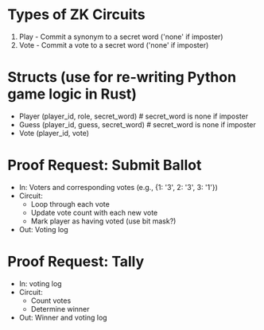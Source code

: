 # Types of ZK Circuits
1. Play - Commit a synonym to a secret word ('none' if imposter)
2. Vote - Commit a vote to a secret word ('none' if imposter)

# Structs (use for re-writing Python game logic in Rust)
- Player (player_id, role, secret_word) # secret_word is none if imposter
- Guess (player_id, guess, secret_word) # secret_word is none if imposter
- Vote (player_id, vote)

# Proof Request: Submit Ballot
- In: Voters and corresponding votes (e.g., {1: '3', 2: '3', 3: '1'})
- Circuit:
    - Loop through each vote 
    - Update vote count with each new vote
    - Mark player as having voted (use bit mask?)
- Out: Voting log

# Proof Request: Tally
- In: voting log
- Circuit:
    - Count votes
    - Determine winner
- Out: Winner and voting log
